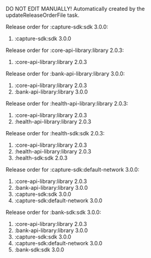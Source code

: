 DO NOT EDIT MANUALLY!
Automatically created by the updateReleaseOrderFile task.

Release order for :capture-sdk:sdk 3.0.0:
 1. :capture-sdk:sdk 3.0.0

Release order for :core-api-library:library 2.0.3:
 1. :core-api-library:library 2.0.3

Release order for :bank-api-library:library 3.0.0:
 1. :core-api-library:library 2.0.3
 2. :bank-api-library:library 3.0.0

Release order for :health-api-library:library 2.0.3:
 1. :core-api-library:library 2.0.3
 2. :health-api-library:library 2.0.3

Release order for :health-sdk:sdk 2.0.3:
 1. :core-api-library:library 2.0.3
 2. :health-api-library:library 2.0.3
 3. :health-sdk:sdk 2.0.3

Release order for :capture-sdk:default-network 3.0.0:
 1. :core-api-library:library 2.0.3
 2. :bank-api-library:library 3.0.0
 3. :capture-sdk:sdk 3.0.0
 4. :capture-sdk:default-network 3.0.0

Release order for :bank-sdk:sdk 3.0.0:
 1. :core-api-library:library 2.0.3
 2. :bank-api-library:library 3.0.0
 3. :capture-sdk:sdk 3.0.0
 4. :capture-sdk:default-network 3.0.0
 5. :bank-sdk:sdk 3.0.0

